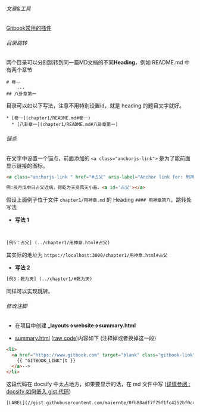 ###### 文章&工具

[Gitbook常用的插件](https://segmentfault.com/a/1190000019806829)



###### 目录跳转

两个目录可以分别跳转到同一篇MD文档的不同**Heading**，例如 README.md 中有两个章节

```
# 卷一
	...
## 八卦章第一
```

目录可以如以下写法，注意不用特别设置id，就是 heading 的题目文字就好。

```
* [卷一](chapter1/README.md#卷一)
  * [八卦章一](chapter1/README.md#八卦章第一)
```

###### 锚点

在文字中设置一个锚点，前面添加的 `<a class="anchorjs-link">` 是为了能前面显示链接的图标。

```html
<a class="anchorjs-link " href="#占父" aria-label="Anchor link for: 用神章第八" data-anchorjs-icon="" style="font-family: anchorjs-icons; font-style: normal; font-variant: normal; font-weight: normal; line-height: inherit; position: absolute; margin-left: -1em; padding-right: 0.5em;"></a>

例:辰月戊申日占父近病，得乾为天变风天小畜。<a id='占父'></a> 

```

假设上面例子位于文件 `chapter1/用神章.md` 的 Heading `#### 用神章第八`，跳转处写法

- **写法 1** 

​    

```html
[例5：占父] (../chapter1/用神章.html#占父)
```

其实际的地址为 `https://localhost:3000/chapter1/用神章.html#占父` 

- **写法 2**

```html
[例3：乾为天] (../chapter1/#乾为天)
```

同样可以实现跳转。



###### 修改注脚

- 在项目中创建 **_layouts->website->summary.html**

- [summary.html](https://gist.github.com/maiernte/0fb80adf7f75f1fc4252bf0c4c020ba8) ([raw code](https://gist.githubusercontent.com/maiernte/0fb80adf7f75f1fc4252bf0c4c020ba8/raw/e0007eeff818afccbd5d6cd4c0c030beb6d66b83/summary.html))内容如下 (注释掉或者换掉这一段)

  

```html
<li>
  <a href="https://www.gitbook.com" target="blank" class="gitbook-link">
  	{{ "GITBOOK_LINK"|t }}
  </a>-->
</li>
```



<script src="https://gist.github.com/maiernte/0fb80adf7f75f1fc4252bf0c4c020ba8.js"></script>
这段代码在 docsify 中太占地方，如果要显示的话，在 md 文件中写 ([详情参阅 : docsify 如何嵌入 gist 代码](科技/blog/docsify_collection#嵌入gist代码))

```html
[LABEL](//gist.githubusercontent.com/maiernte/0fb80adf7f75f1fc4252bf0c4c020ba8/raw/e0007eeff818afccbd5d6cd4c0c030beb6d66b83/summary.html ':include :type=code') 
```

